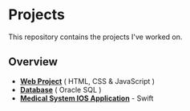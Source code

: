 # Projects

This repository contains the projects I've worked on.

## Overview 

- **[Web Project](Web%20project)** ( HTML, CSS & JavaScript )
- **[Database](Database)** ( Oracle SQL )
- **[Medical System IOS Application](./Medical%20System)** - Swift

